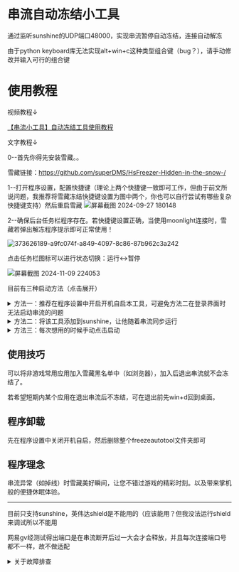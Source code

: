 # 串流自动冻结小工具
通过监听sunshine的UDP端口48000，实现串流暂停自动冻结，连接自动解冻<p>
由于python keyboard库无法实现alt+win+c这种类型组合键（bug？），请手动修改并输入可行的组合键<p>
# 使用教程
视频教程↓<p>
<a href="http://b23.tv/ZOkEsk7">【串流小工具】自动冻结工具使用教程</a><p>
文字教程↓<p>
0--首先你得先安装雪藏。。<p>
雪藏链接：https://github.com/superDMS/HsFreezer-Hidden-in-the-snow-/<p>
1--打开程序设置，配置快捷键（理论上两个快捷键一致即可工作，但由于前文所说问题，我推荐将雪藏冻结快捷键设置为图中两个，你也可以自行尝试有哪些复杂快捷键支持）然后重启雪藏
![屏幕截图 2024-09-27 180148](https://github.com/user-attachments/assets/60702f5f-5a28-49ed-9e21-ce57ebea512c)
<p>2--确保后台任务栏程序存在。若快捷键设置正确，当使用moonlight连接时，雪藏若弹出解冻程序提示即可正常使用！<p>
    
![373626189-a9fc074f-a849-4097-8c86-87b962c3a242](https://github.com/user-attachments/assets/fd7b0670-6a5d-44b3-8241-0e0f4bf3c4c0)

<p>
点击任务栏图标可以进行状态切换：运行↔暂停<p>
    
![屏幕截图 2024-11-09 224053](https://github.com/user-attachments/assets/10c36809-7002-4537-a916-eccec38210af)

<p>
目前有三种启动方法（点击展开）<p>

<details> 
    <summary>方法一：推荐在程序设置中开启开机自启本工具，可避免方法二在登录界面时无法启动串流的问题</summary>

![屏幕截图 2024-10-14 121149](https://github.com/user-attachments/assets/88b88c1e-ab78-4901-82d5-ef326f1139ad)

</details>
<details> 
    <summary>方法二：将该工具添加到sunshine，让他随着串流同步运行</summary>
  
![屏幕截图 2024-09-27 175802](https://github.com/user-attachments/assets/b940b781-97ec-4b58-a3be-69e147da7ecf)
![屏幕截图 2024-10-04 194448](https://github.com/user-attachments/assets/ce23789c-dc0d-409b-b4f0-b8872cafad89)

</details>
<details> 
    <summary>方法三：每次想用的时候手动点击启动</summary>

创建快捷方式或加入到游戏列表中

</details>
<p>
    
<h2>使用技巧</h2>

可以将非游戏常用应用加入雪藏黑名单中（如浏览器），加入后退出串流就不会冻结了。<p>若希望短期内某个应用在退出串流后不冻结，可在退出前先win+d回到桌面。<p>

<h2>程序卸载</h2>

先在程序设置中关闭开机自启，然后删除整个freezeautotool文件夹即可
<h2>程序理念</h2>
串流异常（如掉线）时雪藏美好瞬间，让您不错过游戏的精彩时刻。以及带来掌机般的便捷休眠体验。<p><hr>
目前只支持sunshine，英伟达shield是不能用的（应该能用？但我没法运行shield来调试所以不能用<p>
网易gv经测试得出端口是在串流断开后过一大会才会释放，并且每次连接端口号都不一样，故不做适配
    
<details> 
    <summary>关于故障排查</summary>

在后台任务栏图标右键菜单有个调试按钮，点开会弹出一个记录程序运行状况的黑窗口。以下是正常工作的记录
<p>
    
![image](https://github.com/user-attachments/assets/bb6977e0-2035-41de-8114-9f74ba4929a1)
若出现无法工作的状况，可对比调试窗口是否和上图记录一样
<p><hr>
案例分析一：用户安装了GameStream IPv6 Forwarder插件导致系统端口占用程序无法正常识别<p>
分析过程：先打开调试窗口，发现端口被pid0所占用<p>

![image](https://github.com/user-attachments/assets/da534e17-b327-4e43-93cb-f24b43f38bfb)
然后win+r，输入cmd，在终端中输入netstat -ano | findstr 48000，发现有两个程序在占用端口<p>

![image](https://github.com/user-attachments/assets/e3bcf511-18f5-4c64-91e6-3fd6dd85b723)
接着在任务管理器中查询这两个pid，发现一个是sunshine另一个是这个插件<p>

![image](https://github.com/user-attachments/assets/93bb6d0b-00b5-4853-9ad7-d7c0ff70e467)
<p># 串流自动冻结小工具
通过监听sunshine的UDP端口48000，实现串流暂停自动冻结，连接自动解冻<p>
由于python keyboard库无法实现alt+win+c这种类型组合键（bug？），请手动修改并输入可行的组合键<p>
# 使用教程
视频教程↓<p>
<a href="http://b23.tv/ZOkEsk7">【串流小工具】自动冻结工具使用教程</a><p>
文字教程↓<p>
0--首先你得先安装雪藏。。<p>
雪藏链接：https://github.com/superDMS/HsFreezer-Hidden-in-the-snow-/<p>
1--打开程序设置，配置快捷键（理论上两个快捷键一致即可工作，但由于前文所说问题，我推荐将雪藏冻结快捷键设置为图中两个，你也可以自行尝试有哪些复杂快捷键支持）然后重启雪藏
![屏幕截图 2024-09-27 180148](https://github.com/user-attachments/assets/60702f5f-5a28-49ed-9e21-ce57ebea512c)
<p>2--确保后台任务栏程序存在。若快捷键设置正确，当使用moonlight连接时，雪藏若弹出解冻程序提示即可正常使用！<p>
    
![373626189-a9fc074f-a849-4097-8c86-87b962c3a242](https://github.com/user-attachments/assets/fd7b0670-6a5d-44b3-8241-0e0f4bf3c4c0)

<p>
点击任务栏图标可以进行状态切换：运行↔暂停<p>
    
![屏幕截图 2024-11-09 224053](https://github.com/user-attachments/assets/10c36809-7002-4537-a916-eccec38210af)

<p>
目前有三种启动方法（点击展开）<p>

<details> 
    <summary>方法一：推荐在程序设置中开启开机自启本工具，可避免方法二在登录界面时无法启动串流的问题</summary>

![屏幕截图 2024-10-14 121149](https://github.com/user-attachments/assets/88b88c1e-ab78-4901-82d5-ef326f1139ad)

</details>
<details> 
    <summary>方法二：将该工具添加到sunshine，让他随着串流同步运行</summary>
  
![屏幕截图 2024-09-27 175802](https://github.com/user-attachments/assets/b940b781-97ec-4b58-a3be-69e147da7ecf)
![屏幕截图 2024-10-04 194448](https://github.com/user-attachments/assets/ce23789c-dc0d-409b-b4f0-b8872cafad89)

</details>
<details> 
    <summary>方法三：每次想用的时候手动点击启动</summary>

创建快捷方式或加入到游戏列表中

</details>
<p>
    
<h2>使用技巧</h2>

可以将非游戏常用应用加入雪藏黑名单中（如浏览器），加入后退出串流就不会冻结了。<p>若希望短期内某个应用在退出串流后不冻结，可在退出前先win+d回到桌面。<p>

<h2>程序卸载</h2>

先在程序设置中关闭开机自启，然后删除整个freezeautotool文件夹即可
<h2>程序理念</h2>
串流异常（如掉线）时雪藏美好瞬间，让您不错过游戏的精彩时刻。以及带来掌机般的便捷休眠体验。<p><hr>
目前只支持sunshine，英伟达shield是不能用的（应该能用？但我没法运行shield来调试所以不能用<p>
网易gv经测试得出端口是在串流断开后过一大会才会释放，并且每次连接端口号都不一样，故不做适配
    
<details> 
    <summary>关于故障排查</summary>

在后台任务栏图标右键菜单有个调试按钮，点开会弹出一个记录程序运行状况的黑窗口。以下是正常工作的记录
<p>
    
![image](https://github.com/user-attachments/assets/bb6977e0-2035-41de-8114-9f74ba4929a1)
若出现无法工作的状况，可对比调试窗口是否和上图记录一样
<p><hr>
案例分析一：用户安装了GameStream IPv6 Forwarder插件导致系统端口占用程序无法正常识别<p>
分析过程：先打开调试窗口，发现端口被pid0所占用<p>

![image](https://github.com/user-attachments/assets/da534e17-b327-4e43-93cb-f24b43f38bfb)
然后win+r，输入cmd，在终端中输入netstat -ano | findstr 48000，发现有两个程序在占用端口<p>

![image](https://github.com/user-attachments/assets/e3bcf511-18f5-4c64-91e6-3fd6dd85b723)
接着在任务管理器中查询这两个pid，发现一个是sunshine另一个是这个插件<p>

![image](https://github.com/user-attachments/assets/93bb6d0b-00b5-4853-9ad7-d7c0ff70e467)
<p>
解决方案：关闭该软件开机自启，停止使用该插件。（这个插件是为英伟达串流服务的，sunshine并不需要）



</details>

解决方案：关闭该软件开机自启，停止使用该插件。（这个插件是为英伟达串流服务的，sunshine并不需要）



</details>
